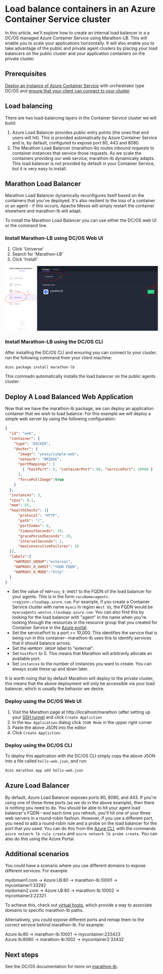 <properties
   pageTitle="Load balance containers in an Azure Container Service cluster | Microsoft Azure"
   description="Load balance across multiple containers in an Azure Container Service cluster."
   services="container-service"
   documentationCenter=""
   authors="rgardler"
   manager="timlt"
   editor=""
   tags="acs, azure-container-service"
   keywords="Containers, Micro-services, DC/OS, Azure"/>

<tags
   ms.service="container-service"
   ms.devlang="na"
   ms.topic="get-started-article"
   ms.tgt_pltfrm="na"
   ms.workload="na"
   ms.date="07/11/2016"
   ms.author="rogardle"/>

# Load balance containers in an Azure Container Service cluster

In this article, we'll explore how to create an internal load balancer in a a DC/OS managed Azure Container Service using Marathon-LB. This will enable you to scale your applications horizontally. It will also enable you to take
advantage of the public and private agent clusters by placing your load balancers on the public cluster and your application containers on the private cluster.

## Prerequisites

[Deploy an instance of Azure Container Service](container-service-deployment.md) with orchestrator type DC/OS and [ensure that your client can connect to your cluster](container-service-connect.md). 

## Load balancing

There are two load-balancing layers in the Container Service cluster we will build: 

  1. Azure Load Balancer provides public entry points (the ones that end users will hit). This is provided automatically by Azure Container Service and is, by default, configured to expose port 80, 443 and 8080.
  2. The Marathon Load Balancer (marathon-lb) routes inbound requests to container instances that service those requests. As we scale the containers providing our web service, marathon-lb dynamically adapts. This load balancer is not provided by default in your Container Service, but it is very easy to install.

## Marathon Load Balancer

Marathon Load Balancer dynamically reconfigures itself based on the containers that you've deployed. It's also resilient to the loss of a container or an agent - if this occurs, Apache Mesos will simply restart the container elsewhere and marathon-lb will adapt.

To install the Marathon Load Balancer you can use either the DC/OS web UI or the command line.

### Install Marathon-LB using DC/OS Web UI

  1. Click 'Universe'
  2. Search for 'Marathon-LB'
  3. Click 'Install'

![Installing marathon-lb via the DC/OS Web Interface](./media/dcos/marathon-lb-install.png)

### Install Marathon-LB using the DC/OS CLI

After installing the DC/OS CLI and ensuring you can connect to your cluster, run the following command from your client machine:

```bash
dcos package install marathon-lb
```

This commadn automatically installs the load balancer on the public agents cluster.

## Deploy A Load Balanced Web Application

Now that we have the marathon-lb package, we can deploy an application container that we wish to load balance. For this example we will deploy a simple web server by using the following configuration:

```json
{
  "id": "web",
  "container": {
    "type": "DOCKER",
    "docker": {
      "image": "yeasy/simple-web",
      "network": "BRIDGE",
      "portMappings": [
        { "hostPort": 0, "containerPort": 80, "servicePort": 10000 }
      ],
      "forcePullImage":true
    }
  },
  "instances": 3,
  "cpus": 0.1,
  "mem": 65,
  "healthChecks": [{
      "protocol": "HTTP",
      "path": "/",
      "portIndex": 0,
      "timeoutSeconds": 10,
      "gracePeriodSeconds": 10,
      "intervalSeconds": 2,
      "maxConsecutiveFailures": 10
  }],
  "labels":{
    "HAPROXY_GROUP":"external",
    "HAPROXY_0_VHOST":"YOUR FQDN",
    "HAPROXY_0_MODE":"http"
  }
}

```

  * Set the value of `HAProxy_0_VHOST` to the FQDN of the load balancer for your agents. This is in the form `<acsName>agents.<region>.cloudapp.azure.com`. For example, if you create a Container Service cluster with name `myacs` in region `West US`, the FQDN would be `myacsagents.westus.cloudapp.azure.com`. You can also find this by looking for the load balancer with "agent" in the name when you're looking through the resources in the resource group that you created for Container Service in the [Azure portal](https://portal.azure.com).
  * Set the servicePort to a port >= 10,000. This identifies the service that is being run in this container--marathon-lb uses this to identify services that it should balance across.
  * Set the `HAPROXY_GROUP` label to "external".
  * Set `hostPort` to 0. This means that Marathon will arbitrarily allocate an available port.
  * Set `instances` to the number of instances you want to create. You can always scale these up and down later.

It is worth noing that by default Marathon will deploy to the private cluster, this means that the above deployment will only be accessible via your load balancer, which is usually the behavior we desire.

### Deploy using the DC/OS Web UI

  1. Visit the Marathon page at http://localhost/marathon (after setting up your [SSH tunnel](container-service-connect.md) and click `Create Appliction`
  2. In the `New Application` dialog click `JSON Mode` in the upper right corner
  3. Paste the above JSON into the editor
  4. Click `Create Appliction`

### Deploy using the DC/OS CLI

To deploy this application with the DC/OS CLI simply copy the above JSON into a file called `hello-web.json`, and run:

```bash
dcos marathon app add hello-web.json
```

## Azure Load Balancer

By default, Azure Load Balancer exposes ports 80, 8080, and 443. If you're using one of these three ports (as we do in the above example), then there is nothing you need to do. You should be able to hit your agent load balancer's FQDN--and each time you refresh, you'll hit one of your three web servers in a round-robin fashion. However, if you use a different port, you need to add a round-robin rule and a probe on the load balancer for the port that you used. You can do this from the [Azure CLI](../xplat-cli-azure-resource-manager.md), with the commands `azure network lb rule create` and `azure network lb probe create`. You can also do this using the Azure Portal.


## Additional scenarios

You could have a scenario where you use different domains to expose different services. For example:

mydomain1.com -> Azure LB:80 -> marathon-lb:10001 -> mycontainer1:33292  
mydomain2.com -> Azure LB:80 -> marathon-lb:10002 -> mycontainer2:22321

To achieve this, check out [virtual hosts](https://mesosphere.com/blog/2015/12/04/dcos-marathon-lb/), which provide a way to associate domains to specific marathon-lb paths.

Alternatively, you could expose different ports and remap them to the correct service behind marathon-lb. For example:

Azure lb:80 -> marathon-lb:10001 -> mycontainer:233423  
Azure lb:8080 -> marathon-lb:1002 -> mycontainer2:33432


## Next steps

See the DC/OS documentation for more on [marathon-lb](https://dcos.io/docs/1.7/usage/service-discovery/marathon-lb/).
